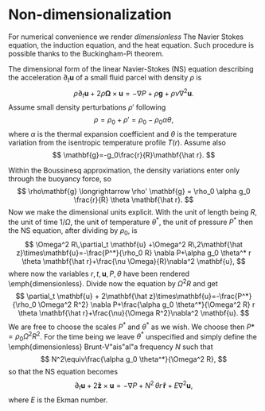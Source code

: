 # Non-dimensionalization

For numerical convenience we render *dimensionless* The Navier Stokes equation, the induction equation, and the heat equation. Such procedure is possible thanks to the Buckingham-Pi theorem.

The dimensional form of the linear Navier-Stokes (NS) equation describing the acceleration $\partial_t \mathbf{u}$ of a small fluid parcel with density $\rho$ is
$$
\rho\partial_t \mathbf{u} +2\rho\mathbf{\Omega}\times\mathbf{u}=-\nabla P+\rho\mathbf{g}+\rho\nu\nabla^2{\mathbf{u}}.
$$
Assume small density perturbations $\rho'$ following
$$
\rho=\rho_0+\rho'=\rho_0-\rho_0\alpha\theta,
$$
where $\alpha$ is the thermal expansion coefficient and $\theta$ is the temperature variation from the isentropic temperature profile $T(r)$.
Assume also
$$
\mathbf{g}=-g_0\frac{r}{R}\mathbf{\hat r}.
$$

Within the Boussinesq approximation, the density variations enter only through the buoyancy force, so
$$
\rho\mathbf{g} \longrightarrow \rho' \mathbf{g} = \rho_0 \alpha g_0 \frac{r}{R} \theta \mathbf{\hat r}.
$$
Now we make the dimensional units explicit. With the unit of length being $R$, the unit of time $1/\Omega$, the unit of temperature $\theta^*$, the unit of pressure $P^*$ then the NS equation, after dividing by $\rho_0$, is
$$
\Omega^2 R\,\partial_t \mathbf{u} +\Omega^2 R\,2\mathbf{\hat z}\times\mathbf{u}=-\frac{P^*}{\rho_0 R} \nabla P+\alpha g_0 \theta^* r \theta \mathbf{\hat r}+\frac{\nu \Omega}{R}\nabla^2 \mathbf{u},
$$
where now the variables $r, t, \mathbf{u}, P, \theta$ have been rendered \emph{dimensionless}. Divide now the equation by $\Omega^2 R$ and get
$$
\partial_t \mathbf{u} + 2\mathbf{\hat z}\times\mathbf{u}=-\frac{P^*}{\rho_0 \Omega^2 R^2} \nabla P+\frac{\alpha g_0 \theta^*}{\Omega^2 R} r \theta \mathbf{\hat r}+\frac{\nu}{\Omega R^2}\nabla^2 \mathbf{u}.
$$
We are free to choose the scales $P^*$ and $\theta^*$ as we wish. We choose then $P*=\rho_0\Omega^2 R^2$. For the time being we leave $\theta^*$ unspecified and simply define the \emph{dimensionless} Brunt-V\"ais\"al\"a frequency $N$ such that
$$
N^2\equiv\frac{\alpha g_0 \theta^*}{\Omega^2 R},
$$
so that the NS equation becomes
$$
\partial_t \mathbf{u} + 2\mathbf{\hat z}\times\mathbf{u}=-\nabla P+ N^2\,\theta r\, \mathbf{\hat r}+E\nabla^2 \mathbf{u},
$$
where $E$ is the Ekman number.
